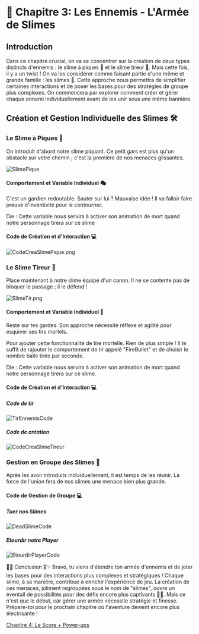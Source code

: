 # 👾 Chapitre 3: Les Ennemis - L'Armée de Slimes

## Introduction
Dans ce chapitre crucial, on va se concentrer sur la création de deux types distincts d'ennemis : le slime à piques 🌵 et le slime tireur 🔫. Mais cette fois, il y a un twist ! On va les considérer comme faisant partie d'une même et grande famille : les slimes 💚. Cette approche nous permettra de simplifier certaines interactions et de poser les bases pour des stratégies de groupe plus complexes. On commencera par explorer comment créer et gérer chaque ennemi individuellement avant de les unir sous une même bannière.

## Création et Gestion Individuelle des Slimes 🛠️
### Le Slime à Piques 🌵
On introduit d'abord notre slime piquant. Ce petit gars est plus qu'un obstacle sur votre chemin ; c'est la première de nos menaces glissantes.

![SlimePique](Images/SlimePique.png)

#### Comportement et Variable Individuel 🎭
C'est un gardien redoutable. Sauter sur lui ? Mauvaise idée ! Il va falloir faire preuve d'inventivité pour le contourner.

Die : Cette variable nous servira à activer son animation de mort quand notre personnage tirera sur ce slime

#### Code de Création et d'Interaction 💻

![CodeCreaSlimePique.png](Images/CodeCreaSlimePique.png)

### Le Slime Tireur 🔫
Place maintenant à notre slime équipé d'un canon. Il ne se contente pas de bloquer le passage ; il le défend !

![SlimeTir.png](Images/SlimeTir.png)

#### Comportement et Variable Individuel 🎯

Reste sur tes gardes. Son approche nécessite réflexe et agilité pour esquiver ses tirs mortels.

Pour ajouter cette fonctionnalité de tire mortelle. Rien de plus simple ! Il te suffit de rajouter le comportement de tir appelé "FireBullet" et de choisir le nombre balle tirée par seconde.

Die : Cette variable nous servira à activer son animation de mort quand notre personnage tirera sur ce slime.

#### Code de Création et d'Interaction 💻
##### Code de tir

![TirEnnemisCode](Images/TirEnnemisCode.png)

##### Code de création

![CodeCreaSlimeTireur](Images/CodeCreaSlimeTireur.png)

### Gestion en Groupe des Slimes 🤝
Après les avoir introduits individuellement, il est temps de les réunir. La force de l'union fera de nos slimes une menace bien plus grande.


#### Code de Gestion de Groupe 💻

##### Tuer nos Slimes

![DeadSlimeCode](Images/DeadSlimeCode.png)

##### Etourdir notre Player 

![EtourdirPlayerCode](Images/EtourdirPlayerCode.png)

🚀👾 Conclusion 🎖️✨
Bravo, tu viens d'étendre ton armée d'ennemis et de jeter les bases pour des interactions plus complexes et stratégiques ! Chaque slime, à sa manière, contribue à enrichir l'expérience de jeu. La création de ces menaces, joliment regroupées sous le nom de "slimes", ouvre un éventail de possibilités pour des défis encore plus captivants 🧩👻. Mais ce n'est que le début, car gérer une armée nécessite stratégie et finesse. Prépare-toi pour le prochain chapitre où l'aventure devient encore plus électrisante !

[Chapitre 4: Le Score + Power-ups](https://github.com/g404-code-gaming/Doodle-Jump-Like/blob/main/Création-Du-Jeu/4.Le%20Score%20%2B%20Power-ups.md)
